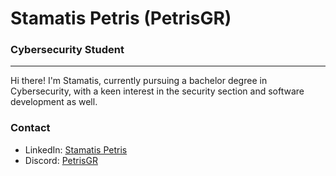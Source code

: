 # Stamatis Petris (PetrisGR)
### Cybersecurity Student

---

Hi there! I'm Stamatis, currently pursuing a bachelor degree in Cybersecurity, with a keen interest in the security section and software development as well.

### Contact
- LinkedIn: [Stamatis Petris](https://www.linkedin.com/in/petris15/)
- Discord: [PetrisGR](https://discordapp.com/users/766007185078747156)
